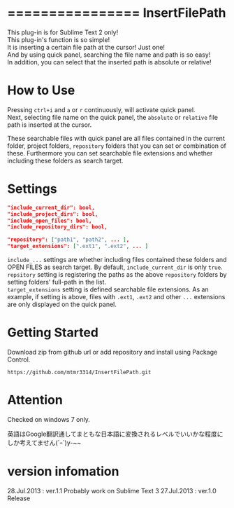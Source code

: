 ================
 InsertFilePath
================

This plug-in is for Sublime Text 2 only!  
This plug-in's function is so simple!  
It is inserting a certain file path at the cursor! Just one!  
And by using quick panel, searching the file name and path is so easy!  
In addition, you can select that the inserted path is absolute or relative!  



How to Use
==========

Pressing `ctrl+i` and `a` or `r` continuously,  will activate quick panel.  
Next, selecting file name on the quick panel, the `absolute` or `relative` file path is inserted at the cursor.

These searchable files with quick panel are all files contained in the current folder, project folders, 
`repository` folders that you can set or combination of these.
Furthermore you can set searchable file extensions and whether including these folders as search target.  



Settings
========

```JSON
"include_current_dir": bool,
"include_project_dirs": bool,
"include_open_files": bool,
"include_repository_dirs": bool,

"repository": ["path1", "path2", ... ],
"target_extensions": [".ext1", ".ext2", ... ]
```


`include_...` settings are whether including files contained these folders and OPEN FILES as search target.
By default, `include_current_dir` is only `true`.  
`repsitory` setting is registering the paths as the above `repository` folders by setting folders' full-path in the list.  
`target_extensions` setting is defined searchable file extensions. As an example, if setting is above, 
files with `.ext1`, `.ext2` and other `...` extensions are only displayed on the quick panel.   



Getting Started
===============

Download zip from github url or add repository and install using Package Control.

	https://github.com/mtmr3314/InsertFilePath.git



Attention
=========

Checked on windows 7 only.

英語はGoogle翻訳通してまともな日本語に変換されるレベルでいいかな程度にしか考えてません(´ｰ`)y-~~



version infomation
==================

28.Jul.2013 : ver.1.1  Probably work on Sublime Text 3
27.Jul.2013 : ver.1.0  Release
